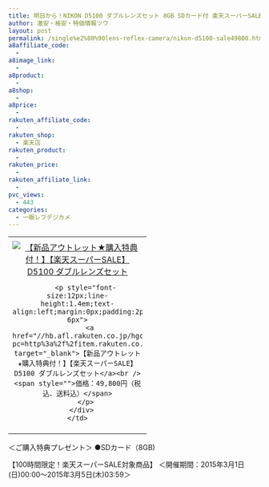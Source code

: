 ```yaml
---
title: 明日から！NIKON D5100 ダブルレンズセット 8GB SDカード付 楽天スーパーSALE激安特価49,800円！送料無料！
author: 激安・格安・特価情報ツウ
layout: post
permalink: /single%e2%80%90lens-reflex-camera/nikon-d5100-sale49800.html
a8affiliate_code:
  -
a8image_link:
  -
a8product:
  -
a8shop:
  -
a8price:
  -
rakuten_affiliate_code:
  -
rakuten_shop:
  - 楽天店
rakuten_product:
  -
rakuten_price:
  -
rakuten_affiliate_link:
  -
pvc_views:
  - 443
categories:
  - 一眼レフデジカメ
---
```

<table border="0" cellpadding="0" cellspacing="0">
  <tr>
    <td valign="top">
      <div style="border:1px none;margin:0px;padding:6px 0px;width:260px;text-align:center;float:left">
        <a href="//hb.afl.rakuten.co.jp/hgc/0ebeb642.6a0036a5.0ebeb643.486573f7/?pc=http%3a%2f%2fitem.rakuten.co.jp%2fnikondirect%2fndrst376%2f%3fscid%3daf_link_tbl&m=http%3a%2f%2fm.rakuten.co.jp%2fnikondirect%2fi%2f10001831%2f" target="_blank"><img src="//hbb.afl.rakuten.co.jp/hgb/?pc=http%3a%2f%2fthumbnail.image.rakuten.co.jp%2f%400_gold%2fnikondirect%2fproduct%2fimg%2fndrst376_01_m.jpg%3f_ex%3d240x240&m=http%3a%2f%2fthumbnail.image.rakuten.co.jp%2f%400_gold%2fnikondirect%2fproduct%2fimg%2fndrst376_01_m.jpg" alt="【新品アウトレット★購入特典付！】【楽天スーパーSALE】D5100 ダブルレンズセット" border="0" style="margin:0px;padding:0px" /></a>

        <p style="font-size:12px;line-height:1.4em;text-align:left;margin:0px;padding:2px 6px">
          <a href="//hb.afl.rakuten.co.jp/hgc/0ebeb642.6a0036a5.0ebeb643.486573f7/?pc=http%3a%2f%2fitem.rakuten.co.jp%2fnikondirect%2fndrst376%2f%3fscid%3daf_link_tbl&m=http%3a%2f%2fm.rakuten.co.jp%2fnikondirect%2fi%2f10001831%2f" target="_blank">【新品アウトレット★購入特典付！】【楽天スーパーSALE】D5100 ダブルレンズセット</a><br /><span style="">価格：49,800円（税込、送料込）</span>
        </p>
      </div>
    </td>
  </tr>
</table>

＜ご購入特典プレゼント＞
●SDカード（8GB)

【100時間限定！楽天スーパーSALE対象商品】
＜開催期間：2015年3月1日(日)00:00～2015年3月5日(木)03:59＞